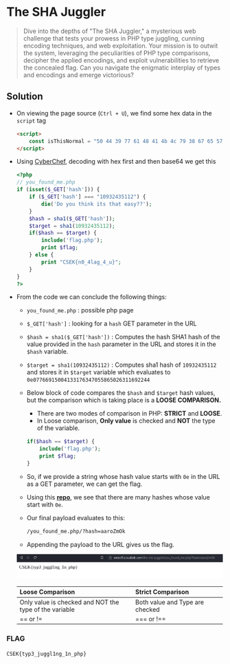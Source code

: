 # The SHA Juggler

> Dive into the depths of "The SHA Juggler," a mysterious web challenge that tests your prowess in PHP type juggling, cunning encoding techniques, and web exploitation. Your mission is to outwit the system, leveraging the peculiarities of PHP type comparisons, decipher the applied encodings, and exploit vulnerabilities to retrieve the concealed flag. Can you navigate the enigmatic interplay of types and encodings and emerge victorious? 


## Solution

- On viewing the page source (`Ctrl + U`), we find some hex data in the `script` tag
    
    ```html
    <script>
        const isThisNormal = "50 44 39 77 61 48 41 4b 4c 79 38 67 65 57 39 31 58 32 5a 76 64 57 35 6b 58 32 31 6c 4c 6e 42 6f 63 41 70 70 5a 69 41 6f 61 58 4e 7a 5a 58 51 6f 4a 46 39 48 52 56 52 62 4a 32 68 68 63 32 67 6e 58 53 6b 70 49 48 73 4b 49 43 41 67 49 47 6c 6d 49 43 67 6b 58 30 64 46 56 46 73 6e 61 47 46 7a 61 43 64 64 49 44 30 39 50 53 41 69 4d 54 41 35 4d 7a 49 30 4d 7a 55 78 4d 54 49 69 4b 53 42 37 43 69 41 67 49 43 41 67 49 43 41 67 5a 47 6c 6c 4b 43 64 45 62 79 42 35 62 33 55 67 64 47 68 70 62 6d 73 67 61 58 52 7a 49 48 52 6f 59 58 51 67 5a 57 46 7a 65 54 38 2f 4a 79 6b 37 43 69 41 67 49 43 42 39 43 69 41 67 49 43 41 6b 61 47 46 7a 61 43 41 39 49 48 4e 6f 59 54 45 6f 4a 46 39 48 52 56 52 62 4a 32 68 68 63 32 67 6e 58 53 6b 37 43 69 41 67 49 43 41 6b 64 47 46 79 5a 32 56 30 49 44 30 67 63 32 68 68 4d 53 67 78 4d 44 6b 7a 4d 6a 51 7a 4e 54 45 78 4d 69 6b 37 43 69 41 67 49 43 42 70 5a 69 67 6b 61 47 46 7a 61 43 41 39 50 53 41 6b 64 47 46 79 5a 32 56 30 4b 53 42 37 43 69 41 67 49 43 41 67 49 43 41 67 61 57 35 6a 62 48 56 6b 5a 53 67 6e 5a 6d 78 68 5a 79 35 77 61 48 41 6e 4b 54 73 4b 49 43 41 67 49 43 41 67 49 43 42 77 63 6d 6c 75 64 43 41 6b 5a 6d 78 68 5a 7a 73 4b 49 43 41 67 49 48 30 67 5a 57 78 7a 5a 53 42 37 43 69 41 67 49 43 41 67 49 43 41 67 63 48 4a 70 62 6e 51 67 49 6b 4e 54 52 55 74 37 62 6a 42 66 4e 47 78 68 5a 31 38 30 58 33 56 39 49 6a 73 4b 49 43 41 67 49 48 30 4b 66 53 41 4b 50 7a 34 3d";
    </script>
    ```
    

- Using [CyberChef](https://gchq.github.io/CyberChef/), decoding with hex first and then base64 we get this
    
    ```php
    <?php
    // you_found_me.php
    if (isset($_GET['hash'])) {
        if ($_GET['hash'] === "10932435112") {
            die('Do you think its that easy??');
        }
        $hash = sha1($_GET['hash']);         
        $target = sha1(10932435112);         
        if($hash == $target) {
            include('flag.php');
            print $flag;
        } else {
            print "CSEK{n0_4lag_4_u}";
        }
    } 
    ?>
    ```
    

- From the code we can conclude the following things:
    - `you_found_me.php` : possible php page
    - `$_GET['hash']` : looking for a `hash` GET parameter in the URL
    - `$hash = sha1($_GET['hash'])` : Computes the hash SHA1 hash of the value provided in the `hash` parameter in the URL and stores it in the `$hash` variable.
    - `$target = sha1(10932435112)` : Computes sha1 hash of `10932435112` and stores it in `$target` variable which evaluates to  `0e07766915004133176347055865026311692244`
    - Below block of code compares the `$hash` and `$target` hash values, but the comparison which is taking place is a **LOOSE COMPARISON.**
        - There are two modes of comparison in PHP: **STRICT** and **LOOSE**.
        - In Loose comparison, **Only value** is checked and **NOT** the type of the variable.
        
        ```PHP
        if($hash == $target) {
            include('flag.php');
            print $flag;
        } 
        ```
        
    - So, if we provide a string whose hash value starts with `0e`  in the URL as a GET parameter, we can get the flag.
    - Using this [**repo**](https://github.com/spaze/hashes/blob/master/sha1.md), we see that there are many hashes whose value start with `0e`.
    - Our final payload evaluates to this:
        
        ```html
        /you_found_me.php/?hash=aaroZmOk
        ```
        
    - Appending the payload to the URL gives us the flag.
    
    ![Untitled](Untitled.png)
    
    | **Loose Comparison** | **Strict Comparison** |
    | --- | --- |
    | Only value is checked and NOT the type of the variable | Both value and Type are checked |
    | == or != | === or !== |

### FLAG
```
CSEK{typ3_juggl1ng_1n_php}
```
